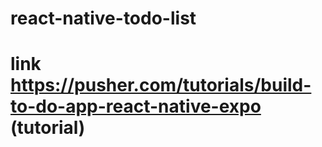 # react-native-todo-list

# link https://pusher.com/tutorials/build-to-do-app-react-native-expo (tutorial)
